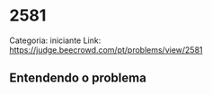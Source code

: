 # 2581

Categoria: iniciante
Link: https://judge.beecrowd.com/pt/problems/view/2581
## Entendendo o problema

